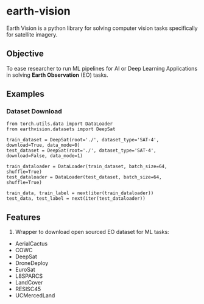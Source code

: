 # earth-vision

Earth Vision is a python library for solving computer vision tasks specifically for satellite imagery.

## Objective

To ease researcher to run ML pipelines for AI or Deep Learning Applications in solving **Earth Observation** (EO) tasks.

## Examples

### Dataset Download

```
from torch.utils.data import DataLoader
from earthvision.datasets import DeepSat

train_dataset = DeepSat(root='./', dataset_type='SAT-4', download=True, data_mode=0)
test_dataset = DeepSat(root='./', dataset_type='SAT-4', download=False, data_mode=1)

train_dataloader = DataLoader(train_dataset, batch_size=64, shuffle=True)
test_dataloader = DataLoader(test_dataset, batch_size=64, shuffle=True)

train_data, train_label = next(iter(train_dataloader))
test_data, test_label = next(iter(test_dataloader))
```

## Features

1. Wrapper to download open sourced EO dataset for ML tasks:

- AerialCactus
- COWC
- DeepSat
- DroneDeploy
- EuroSat
- L8SPARCS
- LandCover
- RESISC45
- UCMercedLand


